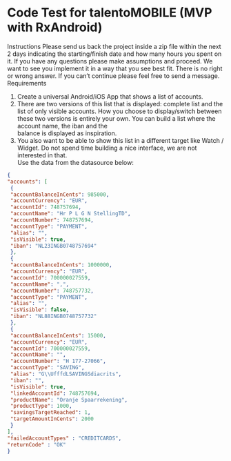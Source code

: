 # Code Test for talentoMOBILE (MVP with RxAndroid)

Instructions
Please send us back the project inside a	zip file within the next 2	days indicating the starting/finish date and how many hours
you spent on it.
If you have any questions please make assumptions and proceed.
We want to see you implement it	in a	way that you see best fit. There is no right or wrong answer.
If you can’t continue please feel free to send a	message.
Requirements
1. Create a	universal Android/iOS App that shows a	list of accounts.
2. There are two	versions of this list that is displayed: complete list and the list of only visible accounts. How you choose to	
display/switch between these two versions is entirely your own. You can build a	list where the account name, the iban and the	
balance is displayed as inspiration.
3. You also want to be able to show this list in a	different target like Watch /	Widget.
Do not spend time building a	nice interface, we are not interested in that.	
Use the data from the datasource below:

```json
{
"accounts": [
 {
 "accountBalanceInCents": 985000,
 "accountCurrency": "EUR",
 "accountId": 748757694,
 "accountName": "Hr P L G N StellingTD",
 "accountNumber": 748757694,
 "accountType": "PAYMENT",
 "alias": "",
 "isVisible": true,
 "iban": "NL23INGB0748757694"
 },
 {
 "accountBalanceInCents": 1000000,
 "accountCurrency": "EUR",
 "accountId": 700000027559,
 "accountName": ",",
 "accountNumber": 748757732,
 "accountType": "PAYMENT",
 "alias": "",
 "isVisible": false,
 "iban": "NL88INGB0748757732"
 },
 {
 "accountBalanceInCents": 15000,
 "accountCurrency": "EUR",
 "accountId": 700000027559,
 "accountName": "",
 "accountNumber": "H 177-27066",
 "accountType": "SAVING",
 "alias": "G\\UfffdLSAVINGSdiacrits",
 "iban": "",
 "isVisible": true,
 "linkedAccountId": 748757694,
 "productName": "Oranje Spaarrekening",
 "productType": 1000,
 "savingsTargetReached": 1,
 "targetAmountInCents": 2000
 }
],
"failedAccountTypes" : "CREDITCARDS",
"returnCode" : "OK"
}
```
